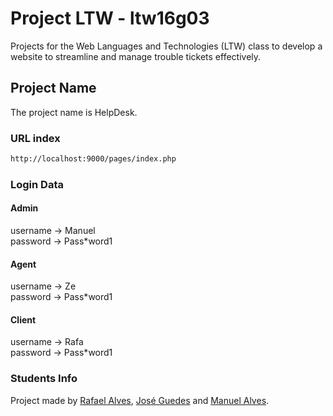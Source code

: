 # Project LTW - ltw16g03
Projects for the Web Languages and Technologies (LTW) class to develop a website to streamline and manage trouble tickets effectively.

## Project Name
The project name is HelpDesk.

### URL index
```sh
http://localhost:9000/pages/index.php
```

### Login Data
#### Admin
username -> Manuel<br>
password -> Pass*word1

#### Agent
username -> Ze<br>
password -> Pass*word1

#### Client
username -> Rafa<br>
password -> Pass*word1

### Students Info
Project made by [Rafael Alves](https://github.com/rafazalves), [José Guedes](https://github.com/zenguedes) and [Manuel Alves](https://github.com/manuelcralves).<br>
